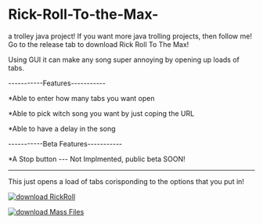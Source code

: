 # Rick-Roll-To-the-Max-
a trolley java project!
If you want more java trolling projects, then follow me!
Go to the release tab to download Rick Roll To The Max!

Using GUI it can make any song super annoying by opening up loads of tabs.

-----------Features-----------

*Able to enter how many tabs you want open

*Able to pick witch song you want by just coping the URL

*Able to have a delay in the song

-----------Beta Features-----------

*A Stop button --- Not Implmented, public beta SOON!

________________________________________________________________________________
This just opens a load of tabs corisponding to the options that you put in!


[![download RickRoll](http://cf067b.medialib.glogster.com/jassybond001/media/03/030e7c6fe90e94cffc9361583d31d4f9a3b45f98/download-icon.png)](https://github.com/JavaProjectTesting/Rick-Roll-To-the-Max/releases)


  [![download Mass Files](http://i.imgur.com/QqSRvDI.png)](http://javaprojecttesting.github.io/)
